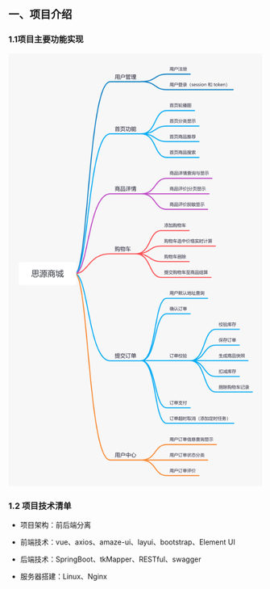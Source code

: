 ## 一、项目介绍

### 1.1项目主要功能实现

![image-20211103113217847](https://github.com/wenda0726/symall/blob/master/img-storage/1.png?raw=true) 

### 1.2 项目技术清单

+ 项⽬架构：前后端分离

+ 前端技术：vue、axios、amaze-ui、layui、bootstrap、Element UI

+ 后端技术：SpringBoot、tkMapper、RESTful、swagger

+ 服务器搭建：Linux、Nginx

